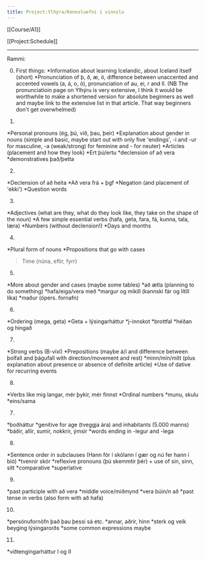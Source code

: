```yaml
---
title: Project:Ylhýra/Kennsluefni í vinnslu
---
```


[[Course/A1]]

[[Project:Schedule]]

***

Rammi:

0. First things:
*Information about learning Icelandic, about Iceland itself (short)
*Pronunciation of þ, ð, æ, ö, difference between unaccented and accented vowels (a, á, o, ó), pronunciation of au, ei, r and ll. (NB The pronunciatioin page on Ylhýru is very extensive, I think it would be worthwhile to make a shortened version for absolute beginners as well and maybe link to the extensive list in that article. That way beginners don't get overwhelmed)

1.
*Personal pronouns (ég, þú, við, þau, þeir)
*Explanation about gender in nouns (simple and basic, maybe start out with only five 'endings', -i and -ur for masculine, -a (weak/strong) for feminine and - for neuter)
*Articles (placement and how they look)
*Ert þú/ertu
*declension of að vera
*demonstratives það/þetta

2.
*Declension of að heita
*Að vera frá + þgf
*Negation (and placement of 'ekki')
*Question words

3.
*Adjectives (what are they, what do they look like, they take on the shape of the noun)
*A few simple essential verbs (hafa, geta, fara, fá, kunna, tala, læra)
*Numbers (without declension!)
*Days and months

4.
*Plural form of nouns
*Propositions that go with cases
>Time (núna, eftir, fyrr)

5.
*More about gender and cases (maybe some tables)
*að ætla (planning to do something)
*hafa/eiga/vera með
*margur og mikill (kannski fár og lítill líka)
*maður (ópers. fornafn)

6.
*Ordering (mega, geta)
*Geta + lýsingarháttur
*j-innskot
*brottfal
*héðan og hingað

7.
*Strong verbs (B-víxl)
*Prepositions (maybe á/í and difference between þolfall and þágufall with direction/movement and rest)
*minn/mín/mitt (plus explanation about presence or absence of definite article)
*Use of dative for recurring events

8.
*Verbs like mig langar, mér þykir, mér finnst
*Ordinal numbers
*munu, skulu
*eins/sama

7.
*boðháttur
*genitive for age (tveggja ára) and inhabitants (5.000 manns)
*báðir, allir, sumir, nokkrir, ýmsir
*words ending in -legur and -lega

8.
*Sentence order in subclauses (Hann fór í skólann í gær og nú fer hann í bíó)
*tvennir skór
*reflexive pronouns (þú skemmtir þér) + use of sín, sinn, sitt
*comparative
*superlative

9.
*past participle with að vera
*middle voice/miðmynd
*vera búin/n að
*past tense in verbs (also form with að hafa)

10.
*persónufornöfn það þau þessi sá etc.
*annar, aðrir, hinn
*sterk og veik beyging lýsingarorðs
*some common expressions maybe

11.
*viðtengingarháttur I og II